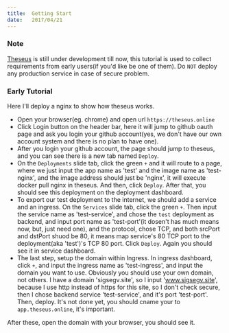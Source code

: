 ```yaml
---
title:  Getting Start
date:   2017/04/21
---
```

### Note
[Theseus](https://theseus.online) is still under development till now, this tutorial is used to collect requirements from early users(if you'd like be one of them). Do `NOT` deploy any production service in case of secure problem.

### Early Tutorial
Here I'll deploy a nginx to show how theseus works.
- Open your browser(eg. chrome) and open url `https://theseus.online`
- Click Login button on the header bar, here it will jump to github oauth page and ask you login your github account(yes, we don't have our own account system and there is no plan to have one).
- After you login your github account, the page should jump to theseus, and you can see there is a new tab named `Deploy`.
- On the `Deployments` slide tab, click the green `+` and it will route to a page, where we just input the app name as 'test' and the image name as 'test-nginx', and the image address should just be 'nginx', it will execute docker pull nginx in theseus. And then, click `Deploy`. After that, you should see this deployment on the deployment dashboard.
- To export our test deployment to the internet, we should add a service and an ingress. On the `Services` slide tab, click the green `+`. Then input the service name as 'test-service', and chose the `test` deployment as backend, and input port name as 'test-port'(it dosen't has much means now, but, just need one), and the protocol, chose TCP, and both srcPort and dstPort shuod be 80, it means map service's 80 TCP port to the deployment(aka 'test')'s TCP 80 port. Click `Deploy`. Again you should see it in service dashboard.
- The last step, setup the domain within Ingress. In ingress dashboard, click `+`, and input the ingress name as 'test-ingress', and input the domain you want to use. Obviously you should use your own domain, not others. I have a domain 'sigsegv.site', so I input 'www.sigsegv.site', because I use http instead of https for this site, so I don't check secure, then I chose backend service 'test-service', and it's port 'test-port'. Then, deploy. It's not done yet, you should cname your to `app.theseus.online`, it's important.  

After these, open the domain with your browser, you should see it.

